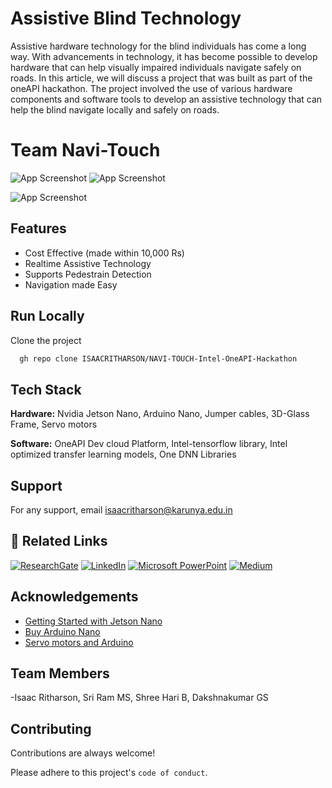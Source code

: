
# Assistive Blind Technology
Assistive hardware technology for the blind individuals has come a long way. With advancements in technology, it has become possible to develop hardware that can help visually impaired individuals navigate safely on roads. In this article, we will discuss a project that was built as part of the oneAPI hackathon. The project involved the use of various hardware components and software tools to develop an assistive technology that can help the blind navigate locally and safely on roads.
# Team Navi-Touch
![App Screenshot](https://miro.medium.com/v2/resize:fit:464/1*jbIR3WVz_-zvsSnYRv3h7A.gif)
![App Screenshot](https://github.com/staroIR11/Navi-Touch--IntelOneAPI/blob/fc5f5985857c0b64180803807de41562b660b2bd/All_Components%20(1).gif)






![App Screenshot](https://miro.medium.com/v2/resize:fit:720/format:webp/0*NJgFCiouEU853mXd.png)



 
## Features

- Cost Effective (made within 10,000 Rs)
- Realtime Assistive Technology
- Supports Pedestrain Detection
- Navigation made Easy 


## Run Locally

Clone the project

```bash
  gh repo clone ISAACRITHARSON/NAVI-TOUCH-Intel-OneAPI-Hackathon
```





## Tech Stack

**Hardware:** Nvidia Jetson Nano, Arduino Nano, Jumper cables, 3D-Glass Frame, Servo motors

**Software:** OneAPI Dev cloud Platform, Intel-tensorflow library, Intel optimized transfer learning models, One DNN Libraries


## Support

For any support, email isaacritharson@karunya.edu.in 

## 🔗 Related Links
[![ResearchGate](https://img.shields.io/badge/ResearchGate-00CCBB?style=for-the-badge&logo=ResearchGate&logoColor=white)](https://www.researchgate.net/publication/373076872_Project_Based_Learning_2022-23_IMPROVING_MOBILITY_AND_INDEPENDENCE_FOR_HARD-TO-SEE_INDIVIDUALS)
[![LinkedIn](https://img.shields.io/badge/linkedin-0A66C2?style=for-the-badge&logo=linkedin&logoColor=white)](https://www.linkedin.com/in/isaac-ritharson-p-36924b209/)
[![Microsoft PowerPoint](https://img.shields.io/badge/Microsoft_PowerPoint-B7472A?style=for-the-badge&logo=microsoft-powerpoint&logoColor=white)](https://www.researchgate.net/publication/373103156_Presentation)
[![Medium](https://img.shields.io/badge/Medium-12100E?style=for-the-badge&logo=medium&logoColor=white)](https://medium.com/@isaacritharson/revolutionizing-blind-navigation-with-oneapi-e621b8cad0bf)

## Acknowledgements

 - [Getting Started with Jetson Nano](https://developer.nvidia.com/embedded/learn/get-started-jetson-nano-devkit#write)
 - [Buy Arduino Nano](https://store.arduino.cc/products/arduino-nano)
 - [Servo motors and Arduino](https://docs.arduino.cc/learn/electronics/servo-motors)

## Team Members
-Isaac Ritharson, Sri Ram MS, Shree Hari B, Dakshnakumar GS

## Contributing

Contributions are always welcome!

Please adhere to this project's `code of conduct`.


